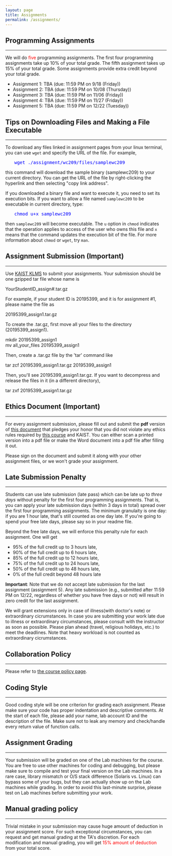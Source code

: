 ```yaml
---
layout: page
title: Assignments
permalink: /assignments/
---
```


<h2> Programming Assignments </h2>
<hr>

<p>
We will do <font color="#FF0000">five</font> programming
assignments. The first four programming assignments take up 10% of
your total grade. The fifth assignment takes up 15% of your total
grade. Some assignments provide extra credit beyond your total grade.
</p>

<ul>
<li> Assignment 1: <!--<a href="../assignment/assignment1/assignment1.html"> -->TBA<!--</a>--> (due: 11:59 PM on 9/18 (Friday)) </li>
<li> Assignment 2: TBA (due: 11:59 PM on 10/08 (Thursday)) </li>
<li> Assignment 3: TBA (due: 11:59 PM on 11/06 (Friday)) </li>
<li> Assignment 4: TBA (due: 11:59 PM on 11/27 (Friday)) </li>
<li> Assignment 5: TBA (due: 11:59 PM on 12/22 (Tuesday)) </li>
</ul>


<h2> Tips on Downloading Files and Making a File Executable </h2>
<hr>

<!--font color="##FF0000"-->
<p>
To download any files linked in assignment pages from your linux terminal, you can use <code>wget</code> and specify the URL of the file. For example,
</p><pre style="margin-left:2em; color:blue">wget ./assignment/wc209/files/samplewc209
</pre>
this command will download the sample binary (samplewc209) to your current directory. You can get the URL of the file by right-clicking the hyperlink and then selecting "copy link address".
<p>
If you downloaded a binary file and want to execute it, you need to set its execution bits. If you want to allow a file named <code>samplewc209</code> to be executable in current directory, type:
</p><pre style="margin-left:2em; color:blue">chmod u+x samplewc209
</pre>
then <code>samplewc209</code> will become
executable. The <code>u</code> option in <code>chmod</code> indicates
that the operation applies to access of the user who owns this file
and <code>x</code> means that the command updates the execution bit of
the file. For more information about <code>chmod</code>
or <code>wget</code>, try <code>man</code>.

<!--/font-->

<h2> Assignment Submission (Important) </h2>
<hr>

<p>
Use <a href="http://klms.kaist.ac.kr/">KAIST KLMS</a> to submit your
assignments. Your submission should be one gzipped tar file
whose name is

</p><p>
YourStudentID_assign#.tar.gz

</p><p>
For example, if your student ID is 20195399, and it is for assignment #1,
please name the file as

</p><p>
20195399_assign1.tar.gz

</p><p>
To create the .tar.gz, first move all your files to the directory (20195399_assign1).

</p><p>
mkdir 20195399_assign1 <br>
mv all_your_files 20195399_assign1<br>

</p><p>
Then, create a .tar.gz file by the 'tar' command like

</p><p>
tar zcf 20195399_assign1.tar.gz 20195399_assign1

</p><p>
Then, you'll see  20195399_assign1.tar.gz. If you want to decompress and release the files in it (in a different directory),

</p><p>
tar zxf 20195399_assign1.tar.gz

</p><h2> Ethics Document (Important) </h2>
<hr>

<p>
For every assignment submission, please fill out and submit
the <b>pdf</b> version of <a href="../assignment/EthicsOath.docx">this
document</a> that pledges your honor that you did not violate any
ethics rules required by <a href="../policy">this course</a> and
KAIST.  You can either scan a printed version into a pdf file or make
the Word document into a pdf file after filling it out.

</p><p>
Please sign on the document and submit it along with your other
assignment files, or we won't grade your assignment.


</p><h2> Late Submission Penalty </h2>
<hr>

<p>
Students can use late submission (late pass) which can be late up
to <i>three days</i> without penalty for the first four programming
assignments. That is, you can apply your late submission days (within
3 days in total) spread over the first four programming
assignments. The minimum granulaity is one day: if you are 1 hour
late, that's still counted as one day late. If you're going to spend
your free late days, please say so in your readme file.

Beyond the free late days, we will enforce this penalty rule for each
assignment. One will get
</p><ul>
<li> 95% of the full credit up to 3 hours late,
</li><li> 90% of the full credit up to 6 hours late,
</li><li> 85% of the full credit up to 12 hours late,
</li><li> 75% of the full credit up to 24 hours late,
</li><li> 50% of the full credit up to 48 hours late,
</li><li>  0% of the full credit beyond 48 hours late
</li></ul>

<p> <b>Important</b>: Note that we do not accept late submission for the
last assignment (assignment 5). Any late submission (e.g., submitted after 11:59 PM on
12/22, regardless of whether you have free days or not) will result in
zero credit for the last assignment.

</p><p>We will grant extensions only in case of illness(with doctor's note)
or extraordinary cicrumstances. In case you are submitting your work
late due to illness or extraordinary circumstances, please consult
with the instructor as soon as possible. Please plan ahead (travel,
religious holidays, etc.) to meet the deadlines. Note that heavy
workload is not counted as extraordinary cicrumstances.


</p><h2> Collaboration Policy </h2>
<hr>

<p>
Please refer to <a href="../policy">the course policy page</a>.


</p><h2> Coding Style </h2>
<hr>

<p>
Good coding style will be one criterion for grading each
assignment. Please make sure your code has proper indentation and
descriptive comments. At the start of each file, please add your name,
lab account ID and the description of the file. Make sure not to leak
any memory and check/handle every return value of function calls.
</p>

<h2> Assignment Grading </h2>
<hr>

<p>
Your submission will be graded on one of the Lab machines for the
course.  You are free to use other machines for coding and debugging,
but please make sure to compile and test your final version on the Lab
machines. In a rare case, library mismatch or O/S stack difference
(Solaris vs. Linux) can bypass some of your bugs, but they can
actually show up on the Lab machines while grading. In order to avoid
this last-minute surprise, please test on Lab machines before
submitting your work.
</p>

<h2> Manual grading policy </h2>
<hr>

<p>
Trivial mistake in your submission may cause huge amount of deduction in your assignment score. For such exceptional circumstances, you can request and get manual grading at the TA's discretion. For each modification and manual grading, you will get <font color="#FF0000">15% amount of deduction</font> from your total score.
</p>
